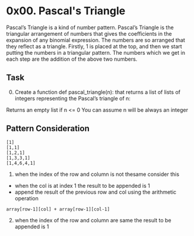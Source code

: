 # 0x00. Pascal's Triangle


Pascal’s Triangle is a kind of number pattern. Pascal’s Triangle is the triangular arrangement of numbers that gives the coefficients in the expansion of any binomial expression. The numbers are so arranged that they reflect as a triangle. Firstly, 1 is placed at the top, and then we start putting the numbers in a triangular pattern. The numbers which we get in each step are the addition of the above two numbers.


## Task
0. Create a function def pascal_triangle(n): that returns a list of lists of integers representing the Pascal’s triangle of n:

Returns an empty list if n <= 0
You can assume n will be always an integer



## Pattern Consideration 
```
[1]
[1,1]
[1,2,1]
[1,3,3,1]
[1,4,6,4,1]
```
1. when the index of the row and column is not thesame consider this 
- when the col is at index 1 the result to be appended is 1
- append the result of the previous row and col using the arithmetic operation
```
array[row-1][col] + array[row-1][col-1]
```
2. when the index of the row and column are same the result to be appended is 1
